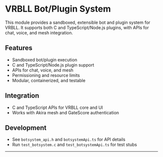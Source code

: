 # VRBLL Bot/Plugin System

This module provides a sandboxed, extensible bot and plugin system for VRBLL. It supports both C and TypeScript/Node.js plugins, with APIs for chat, voice, and mesh integration.

## Features
- Sandboxed bot/plugin execution
- C and TypeScript/Node.js plugin support
- APIs for chat, voice, and mesh
- Permissioning and resource limits
- Modular, containerized, and testable

## Integration
- C and TypeScript APIs for VRBLL core and UI
- Works with Akira mesh and GateScore authentication

## Development
- See `botsystem_api.h` and `botsystemApi.ts` for API details
- Run `test_botsystem.c` and `test_botsystemApi.ts` for test stubs

---
